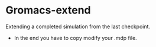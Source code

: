 # Gromacs-extend

Extending a completed simulation from the last checkpoint.
- In the end you have to copy modify your .mdp file.
